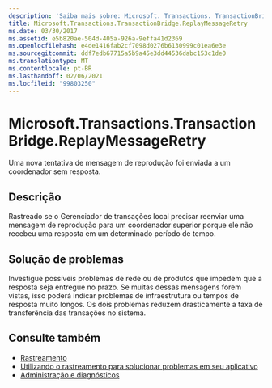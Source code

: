 ```yaml
---
description: 'Saiba mais sobre: Microsoft. Transactions. TransactionBridge. ReplayMessageRetry'
title: Microsoft.Transactions.TransactionBridge.ReplayMessageRetry
ms.date: 03/30/2017
ms.assetid: e5b820ae-504d-405a-926a-9effa41d2369
ms.openlocfilehash: e4de1416fab2cf7098d0276b6130999c01ea6e3e
ms.sourcegitcommit: ddf7edb67715a5b9a45e3dd44536dabc153c1de0
ms.translationtype: MT
ms.contentlocale: pt-BR
ms.lasthandoff: 02/06/2021
ms.locfileid: "99803250"
---
```

# <a name="microsofttransactionstransactionbridgereplaymessageretry"></a>Microsoft.Transactions.TransactionBridge.ReplayMessageRetry

Uma nova tentativa de mensagem de reprodução foi enviada a um coordenador sem resposta.  
  
## <a name="description"></a>Descrição  

 Rastreado se o Gerenciador de transações local precisar reenviar uma mensagem de reprodução para um coordenador superior porque ele não recebeu uma resposta em um determinado período de tempo.  
  
## <a name="troubleshooting"></a>Solução de problemas  

 Investigue possíveis problemas de rede ou de produtos que impedem que a resposta seja entregue no prazo.  Se muitas dessas mensagens forem vistas, isso poderá indicar problemas de infraestrutura ou tempos de resposta muito longos. Os dois problemas reduzem drasticamente a taxa de transferência das transações no sistema.  
  
## <a name="see-also"></a>Consulte também

- [Rastreamento](index.md)
- [Utilizando o rastreamento para solucionar problemas em seu aplicativo](using-tracing-to-troubleshoot-your-application.md)
- [Administração e diagnósticos](../index.md)
